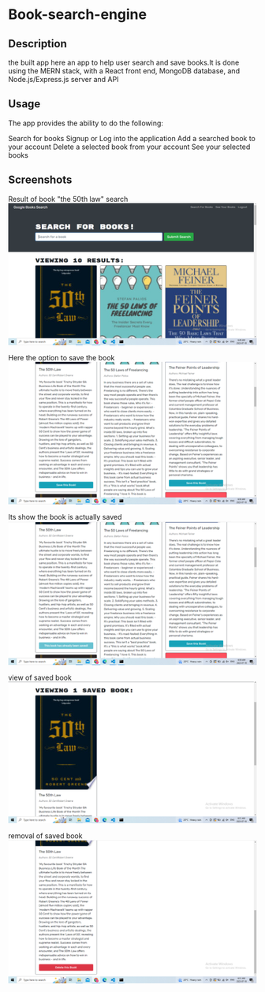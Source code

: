 # Book-search-engine

## Description

the built app here an app to help user search and save books.It is done using the MERN stack, with a React front end, MongoDB database, and Node.js/Express.js server and API

## Usage

The app provides the ability to do the following:

Search for books
Signup or Log into the application
Add a searched book to your account
Delete a selected book from your account
See your selected books

## Screenshots

Result of book "the 50th law" search
![image](./client\images\Capture1.PNG)

Here the option to save the book
![image](./client\images\Capture2.PNG)

Its show the book is actually saved
![image](./client\images\Capture3.PNG)

view of saved book
![image](./client\images\Capture4.PNG)

removal of saved book
![image](./client\images\Capture5.PNG)
